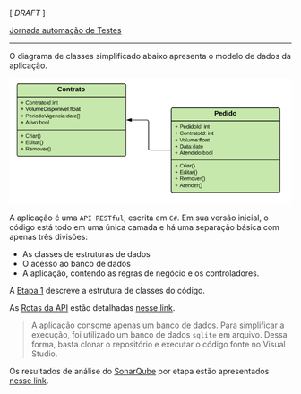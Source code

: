 [ _DRAFT_ ]

[Jornada automação de Testes](index)

---

O diagrama de classes simplificado abaixo apresenta o modelo de dados da aplicação.

![Classes](aplicacao/classes.png)

A aplicação é uma `API RESTful`, escrita em `C#`. Em sua versão inicial, o código está todo em uma única camada e há uma separação básica com apenas três divisões:
- As classes de estruturas de dados
- O acesso ao banco de dados
- A aplicação, contendo as regras de negócio e os controladores.

A [Etapa 1](jornada-1) descreve a estrutura de classes do código.

As [Rotas da API](rotas) estão detalhadas [nesse link](rotas).

> A aplicação consome apenas um banco de dados. Para simplificar a execução, foi utilizado um banco de dados `sqlite` em arquivo. 
> Dessa forma, basta clonar o repositório e executar o código fonte no Visual Studio.

Os resultados de análise do [SonarQube](sonar) por etapa estão apresentados [nesse link](sonar).